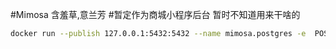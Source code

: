 #Mimosa
含羞草,意兰芳 #暂定作为商城小程序后台
暂时不知道用来干啥的
```zsh
docker run --publish 127.0.0.1:5432:5432 --name mimosa.postgres -e  POSTGRES_DB=mimosa.postgres -e POSTGRES_USER=allen -e POSTGRES_PASSWORD=walker postgres
```

